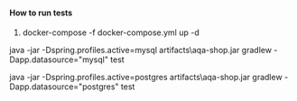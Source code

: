 #### **How to run tests**

1. docker-compose -f docker-compose.yml up -d

java -jar -Dspring.profiles.active=mysql artifacts\aqa-shop.jar
gradlew -Dapp.datasource="mysql" test

java -jar -Dspring.profiles.active=postgres artifacts\aqa-shop.jar
gradlew -Dapp.datasource="postgres" test
